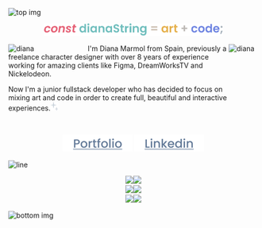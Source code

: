 
![top img](https://i.ibb.co/0FP3WYd/top-github1.png)
  
<p align="center">
  <img src="./titleCode-dianaString.svg" alt="const dianaString = art + code;" width="360"/>
</p>

<img align="right" alt="diana" width="60" height="180" src="https://i.ibb.co/Y3Z9sZX/space.png"><img align="left" alt="diana" width="160" src="https://i.ibb.co/CPR4zzr/small-avatar1.png">
<p align="left"> I'm Diana Marmol from Spain, previously a freelance character designer with over 8 years of experience working for amazing clients like Figma, DreamWorksTV and Nickelodeon.
  
Now I'm a junior fullstack developer who has decided to focus on mixing art and code in order to create full, beautiful and interactive experiences.<img src="./Sparkles.svg" alt="Portfolio" width="16" height="18"/></p>

<br>  

<p align="center">
   <a href="https://dianastring.github.io/portfolio/"><img src="./Portfolio.svg" alt="Portfolio" width="140"/></a>
   <a href="https://es.linkedin.com/in/dianammarmol"><img src="./Linkedin.svg" alt="linkedin" width="140"/></a>
</p>

![line](https://i.ibb.co/Qj80Ngg/line.png)
<br>  


<p align="center">
  <a href="https://skillicons.dev">
    <img src="https://i.ibb.co/qNswKFp/frontTag.png" /><img src="https://skillicons.dev/icons?i=react,vite,js,html,css,sass" /></br>
    <img src="https://i.ibb.co/5FmM28w/backTag.png" /><img src="https://skillicons.dev/icons?i=nodejs,express,mysql,mongodb,jest,postman" /></br>
    <img src="https://i.ibb.co/0K9Mf8M/miscTag.png" /><img src="https://skillicons.dev/icons?i=ps,ai,figma,blender,wordpress," />  
  </a>
</p>

![bottom img](https://i.ibb.co/9ZKM6Z5/bottom-github1.png)
